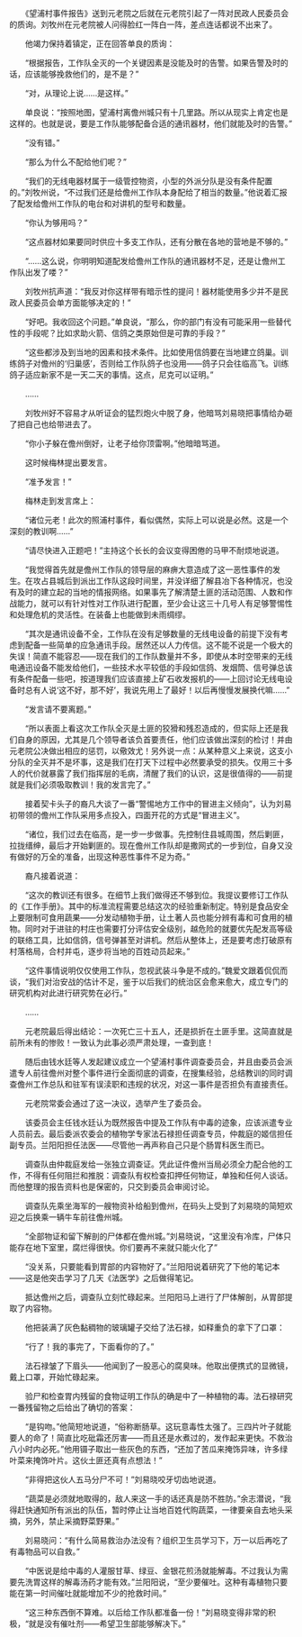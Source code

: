 　　《望浦村事件报告》送到元老院之后就在元老院引起了一阵对民政人民委员会的质询。刘牧州在元老院被人问得脸红一阵白一阵，差点连话都说不出来了。

　　他竭力保持着镇定，正在回答单良的质询：

　　“根据报告，工作队全灭的一个关键因素是没能及时的告警。如果告警及时的话，应该能够挽救他们的，是不是？”

　　“对，从理论上说……是这样。”

　　单良说：“按照地图，望浦村离儋州城只有十几里路。所以从现实上肯定也是这样的。也就是说，要是工作队能够配备合适的通讯器材，他们就能及时的告警。”

　　“没有错。”

　　“那么为什么不配给他们呢？”

　　“我们的无线电器材属于一级管控物资，小型的外派分队是没有条件配置的。”刘牧州说，“不过我们还是给儋州工作队本身配给了相当的数量。”他说着汇报了配发给儋州工作队的电台和对讲机的型号和数量。

　　“你认为够用吗？”

　　“这点器材如果要同时供应十多支工作队，还有分散在各地的营地是不够的。”

　　“……这么说，你明明知道配发给儋州工作队的通讯器材不足，还是让儋州工作队出发了喽？”

　　刘牧州抗声道：“我反对你这样带有暗示性的提问！器材能使用多少并不是民政人民委员会单方面能够决定的！”

　　“好吧。我收回这个问题。”单良说，“那么，你的部门有没有可能采用一些替代性的手段呢？比如求助火箭、信鸽之类原始但是可靠的手段？”

　　“这些都涉及到当地的因素和技术条件。比如使用信鸽要在当地建立鸽巢。训练鸽子对儋州的‘归巢感’，否则给工作队鸽子也没用——鸽子只会往临高飞。训练鸽子适应新家不是一天二天的事情。这点，尼克可以证明。”

　　……

　　刘牧州好不容易才从听证会的猛烈炮火中脱了身，他暗骂刘易晓把事情给办砸了把自己也给带进去了。

　　“你小子躲在儋州倒好，让老子给你顶雷啊。”他暗暗骂道。

　　这时候梅林提出要发言。

　　“准予发言！”

　　梅林走到发言席上：

　　“诸位元老！此次的照浦村事件，看似偶然，实际上可以说是必然。这是一个深刻的教训啊……”

　　“请尽快进入正题吧！”主持这个长长的会议变得困倦的马甲不耐烦地说道。

　　“我觉得首先就是儋州工作队的领导层的麻痹大意造成了这一恶性事件的发生。在攻占县城后到派出工作队这段时间里，并没详细了解县冶下各种情况，也没有及时的建立起的当地的情报网络。如果事先了解清楚土匪的活动范围、人数和作战能力，就可以有针对性对工作队进行配置，至少会让这三十几号人有足够警惕性和处理危机的灵活性。在装备上也能做到未雨绸缪。

　　“其次是通讯设备不全，工作队在没有足够数量的无线电设备的前提下没有考虑到配备一些简单的应急通讯手段。居然还以人力传信。这不能不说是一个极大的失误！简直不能容忍——现在我们的工作队数量并不多，即使从本时空带来的无线电通迅设备不能发给他们，一些技术水平较低的手段如信鸽、发烟筒、信号弹总该有条件配备一些吧，按道理我们应该直接上矿石收发报机的——上回讨论无线电设备时总有人说‘这不好，那不好’，我说先用上了最好！以后再慢慢发展换代嘛……”

　　“发言请不要离题。”

　　“所以表面上看这次工作队全灭是土匪的狡猾和残忍造成的，但实际上还是我们自身的原因，尤其是几个领导者该负首要责任，他们应该做出深刻的检讨！并由元老院公决做出相应的惩罚，以儆效尤！另外说一点：从某种意义上来说，这支小分队的全灭并不是坏事，这是我们在打天下过程中必然要承受的损失。仅用三十多人的代价就暴露了我们指挥层的毛病，清醒了我们的认识，这是很值得的——前提就是我们必须吸取教训！我的发言完了。”

　　接着契卡头子的裔凡大谈了一番“警惕地方工作中的冒进主义倾向”，认为刘易初带领的儋州工作队采用多点投入，四面开花的方式是“冒进主义”。

　　“诸位，我们过去在临高，是一步一步做事。先控制住县城周围，然后剿匪，拉拢缙绅，最后才开始剿匪的。现在儋州工作队却是撒网式的一步到位，自身又没有做好的万全的准备，出现这种恶性事件不足为奇。”

　　裔凡接着说道：

　　“这次的教训还有很多。在细节上我们做得还不够到位。我提议要修订工作队的《工作手册》。其中的标准流程需要总结这次的经验重新制定。特别是食品安全上要限制可食用蔬果——分发动植物手册，让土著人员也能分辨有毒和可食用的植物。同时对于进驻的村庄也需要打分评估安全级别，越危险的就要优先配发高等级的联络工具，比如信鸽，信号弹甚至对讲机。然后从整体上，还是要考虑打破原有村落格局，合村并屯，逐步将当地的百姓动员起来。”

　　“这件事情说明仅仅使用工作队，忽视武装斗争是不成的。”魏爱文跟着侃侃而谈，“我们对治安战的估计不足，鉴于以后我们的统治区会愈来愈大，成立专门的研究机构对此进行研究势在必行。”

　　……

　　元老院最后得出结论：一次死亡三十五人，还是损折在土匪手里。这简直就是前所未有的惨败！一致认为此事必须严肃处理，一查到底！

　　随后由钱水廷等人发起建议成立一个望浦村事件调查委员会，并且由委员会派遣专人前往儋州对整个事件进行全面彻底的调查，在搜集经验，总结教训的同时调查儋州工作总队和驻军有误渎职和违规的状况，对这一事件是否担负有直接责任。

　　元老院常委会通过了这一决议，选举产生了委员会。

　　该委员会主任钱水廷认为既然报告中提及工作队有中毒的迹象，应该派遣专业人员前去。最后委派农委会的植物学专家法石禄担任调查专员，仲裁庭的姬信担任副专员。兰阳阳担任法医——尽管他一再声称自己只是个肠胃科医生而已。

　　调查队由仲裁庭发给一张独立调查证。凭此证件儋州当局必须全力配合他的工作，不得有任何阻拦和推脱：调查队有权检查扣押任何物证，单独和任何人谈话。而他整理的报告资料也是保密的，只交到委员会审阅讨论。

　　调查队先乘坐海军的一艘物资补给船到儋州，在码头上受到了刘易晓的简短欢迎之后换乘一辆牛车前往儋州城。

　　“全部物证和留下解剖的尸体都在儋州城。”刘易晓说，“这里没有冷库，尸体只能存在地下室里，腐烂得很快。你们要再不来就只能火化了”

　　“没关系，只要能看到胃部的内容物好了。”兰阳阳说着研究了下他的笔记本——这是他突击学习了几天《法医学》之后做得笔记。

　　抵达儋州之后，调查队立刻忙碌起来。兰阳阳马上进行了尸体解剖，从胃部提取了内容物。

　　他把装满了灰色黏稠物的玻璃罐子交给了法石禄，如释重负的拿下了口罩：

　　“行了！我的事完了，下面看你的了。”

　　法石禄皱了下眉头——他闻到了一股恶心的腐臭味。他取出便携式的显微镜，戴上口罩，开始忙碌起来。

　　验尸和检查胃内残留的食物证明工作队的确是中了一种植物的毒。法石禄研究一番残留物之后给出了确切的答案：

　　“是钩吻。”他简短地说道，“俗称断肠草。这玩意毒性太强了。三四片叶子就能要人的命了！简直比吃砒霜还厉害——而且还是水煮过的，发作起来更快。不救治八小时内必死。”他用镊子取出一些灰色的东西，“还加了苦瓜来掩饰异味，许多绿叶菜来掩饰叶片。这伙土匪还真有点想法！”

　　“非得把这伙人五马分尸不可！”刘易晓咬牙切齿地说道。

　　“蔬菜是必须就地取得的，敌人来这一手的话还真是防不胜防。”余志潜说，“我得赶快通知所有派出的队伍，暂时停止让当地百姓代购蔬菜，一律要亲自去地头采摘，另外，禁止采摘野菜野果。”

　　刘易晓问：“有什么简易救治办法没有？组织卫生员学习下，万一以后再吃了有毒物品可以自救。”

　　“中医说是给中毒的人灌服甘草、绿豆、金银花煎汤就能解毒。不过我认为需要先洗胃这样的解毒汤药才能有效。”兰阳阳说，“至少要催吐。这种有毒植物只要能在第一时间催吐就能增加不少的抢救时间。”

　　“这三种东西倒不算难。以后给工作队都准备一份！”刘易晓变得非常的积极，“就是没有催吐剂——希望卫生部能够解决下。”
